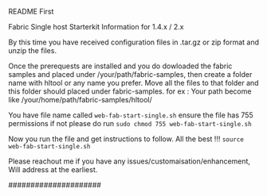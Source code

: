 README First

Fabric Single host Starterkit Information for 1.4.x / 2.x

By this time you have received configuration files in .tar.gz or zip format and unzip the files. 

Once the prerequests are installed and you do dowloaded the fabric samples and placed under /your/path/fabric-samples, then create a folder  name with hltool or any name you prefer. Move all the files to that folder and this folder should placed under fabric-samples. 
for ex :
Your path become like /your/home/path/fabric-samples/hltool/

You have file name called  `web-fab-start-single.sh`
ensure the file has 755 permissions if not please do run `sudo chmod 755 web-fab-start-single.sh`

Now you run the file and get instructions to follow. All the best !!!
`source web-fab-start-single.sh`

Please reachout me if you have any issues/customaisation/enhancement,  Will address at the earliest.


#####################





